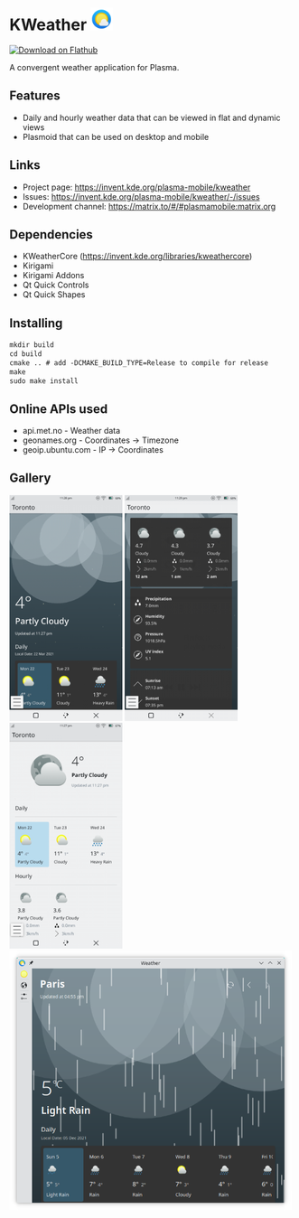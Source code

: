 <!--
- Copyright 2020 Han Young <hanyoung@protonmail.com>
- Copyright 2020-2021 Devin Lin <devin@kde.org>
- SPDX-License-Identifier: GPL-2.0-or-later
-->

# KWeather <img src="kweather.svg" width="40"/>

<a href='https://flathub.org/apps/details/org.kde.kweather'><img width='190px' alt='Download on Flathub' src='https://flathub.org/assets/badges/flathub-badge-i-en.png'/></a>

A convergent weather application for Plasma.

## Features
* Daily and hourly weather data that can be viewed in flat and dynamic views
* Plasmoid that can be used on desktop and mobile

## Links
* Project page: https://invent.kde.org/plasma-mobile/kweather
* Issues: https://invent.kde.org/plasma-mobile/kweather/-/issues
* Development channel: https://matrix.to/#/#plasmamobile:matrix.org

## Dependencies
* KWeatherCore (https://invent.kde.org/libraries/kweathercore)
* Kirigami
* Kirigami Addons
* Qt Quick Controls
* Qt Quick Shapes

## Installing
```
mkdir build
cd build
cmake .. # add -DCMAKE_BUILD_TYPE=Release to compile for release
make
sudo make install
```

## Online APIs used
* api.met.no - Weather data
* geonames.org - Coordinates -> Timezone
* geoip.ubuntu.com - IP -> Coordinates

## Gallery

<img src="screenshots/kweather-mobile-dynamic.png" width="200px">
<img src="screenshots/kweather-mobile-dynamic2.png" width="200px">
<img src="screenshots/kweather-mobile-flat.png" width="200px">
<img src="screenshots/kweather-desktop-dynamic.png" width="500px">
